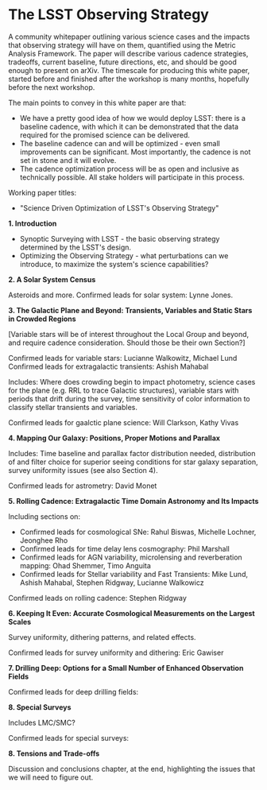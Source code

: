 # The LSST Observing Strategy

A community whitepaper outlining various science cases and the impacts that observing strategy will have on them, quantified using the Metric Analysis Framework. The paper will describe various cadence strategies, tradeoffs, current baseline, future directions, etc, and should be good enough to present on arXiv. The timescale for producing this white paper, started before and finished after the workshop is many months, hopefully before the next workshop. 

The main points to convey in this white paper are that:

* We have a pretty good idea of how we would deploy LSST: there is a baseline cadence, with which it can be demonstrated that the data required for the promised science can be delivered.
* The baseline cadence can and will be optimized - even small improvements can be significant. Most importantly, the cadence is not set in stone and it will evolve.
* The cadence optimization process will be as open and inclusive as technically possible. All stake holders will participate in this process.

Working paper titles:

* "Science Driven Optimization of LSST's Observing Strategy"

**1. Introduction**
  * Synoptic Surveying with LSST - the basic observing strategy determined by the LSST's design.
  * Optimizing the Observing Strategy - what perturbations can we introduce, to maximize the system's science capabilities?

**2. A Solar System Census**

Asteroids and more. 
Confirmed leads for solar system: Lynne Jones. 

**3. The Galactic Plane and Beyond: Transients, Variables and Static Stars in Crowded Regions**

[Variable stars will be of interest throughout the Local Group and beyond, and require cadence consideration.  Should those be their own Section?]  

Confirmed leads for variable stars: Lucianne Walkowitz, Michael Lund
Confirmed leads for extragalactic transients: Ashish Mahabal

Includes: Where does crowding begin to impact photometry, science cases for the plane (e.g. RRL to trace Galactic structures), variable stars with periods that drift during the survey, time sensitivity of color information to classify stellar transients and variables.

Confirmed leads for gaalctic plane science: Will Clarkson, Kathy Vivas

**4. Mapping Our Galaxy: Positions, Proper Motions and Parallax**

Includes: Time baseline and parallax factor distribution needed, distribution of and filter choice for superior seeing conditions for star galaxy separation, survey uniformity issues (see also Section 4).

Confirmed leads for astrometry: David Monet

**5. Rolling Cadence: Extragalactic Time Domain Astronomy and Its Impacts**

Including sections on: 

* Confirmed leads for cosmological SNe: Rahul Biswas, Michelle Lochner, Jeonghee Rho
* Confirmed leads for time delay lens cosmography: Phil Marshall
* Confirmed leads for AGN variability, microlensing and reverberation mapping: Ohad Shemmer, Timo Anguita
* Confirmed leads for Stellar variability and Fast Transients: Mike Lund, Ashish Mahabal, Stephen Ridgway, Lucianne Walkowicz

Confirmed leads on rolling cadence: Stephen Ridgway

**6. Keeping It Even: Accurate Cosmological Measurements on the Largest Scales**

Survey uniformity, dithering patterns, and related effects.

Confirmed leads for survey uniformity and dithering: Eric Gawiser


**7. Drilling Deep: Options for a Small Number of Enhanced Observation Fields**

Confirmed leads for deep drilling fields: 


**8. Special Surveys**

Includes LMC/SMC?

Confirmed leads for special surveys: 


**8. Tensions and Trade-offs**

Discussion and conclusions chapter, at the end, highlighting the issues that we will need to figure out.

